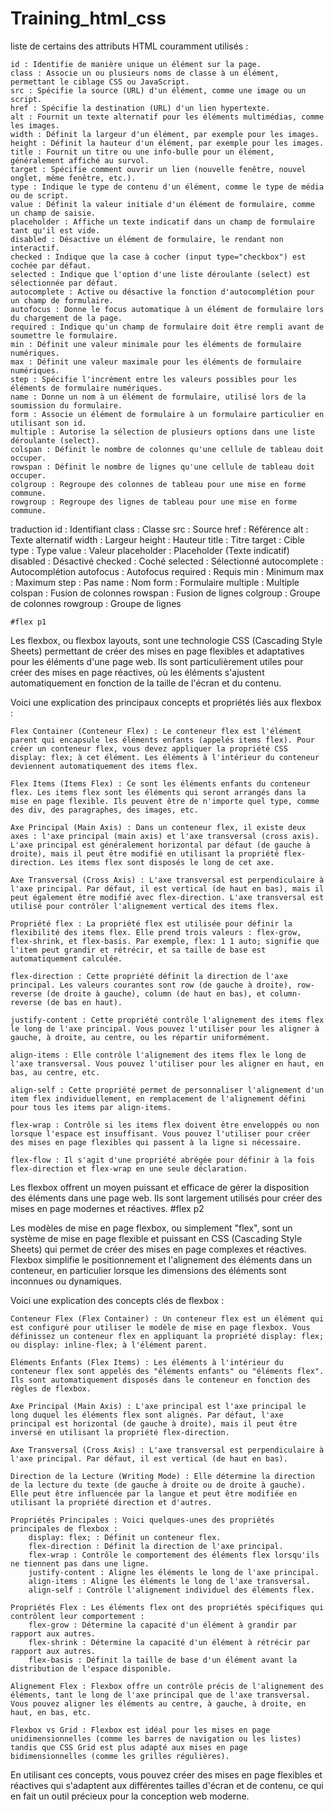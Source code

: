 # Training_html_css

liste de certains des attributs HTML couramment utilisés :

    id : Identifie de manière unique un élément sur la page.
    class : Associe un ou plusieurs noms de classe à un élément, permettant le ciblage CSS ou JavaScript.
    src : Spécifie la source (URL) d'un élément, comme une image ou un script.
    href : Spécifie la destination (URL) d'un lien hypertexte.
    alt : Fournit un texte alternatif pour les éléments multimédias, comme les images.
    width : Définit la largeur d'un élément, par exemple pour les images.
    height : Définit la hauteur d'un élément, par exemple pour les images.
    title : Fournit un titre ou une info-bulle pour un élément, généralement affiché au survol.
    target : Spécifie comment ouvrir un lien (nouvelle fenêtre, nouvel onglet, même fenêtre, etc.).
    type : Indique le type de contenu d'un élément, comme le type de média ou de script.
    value : Définit la valeur initiale d'un élément de formulaire, comme un champ de saisie.
    placeholder : Affiche un texte indicatif dans un champ de formulaire tant qu'il est vide.
    disabled : Désactive un élément de formulaire, le rendant non interactif.
    checked : Indique que la case à cocher (input type="checkbox") est cochée par défaut.
    selected : Indique que l'option d'une liste déroulante (select) est sélectionnée par défaut.
    autocomplete : Active ou désactive la fonction d'autocomplétion pour un champ de formulaire.
    autofocus : Donne le focus automatique à un élément de formulaire lors du chargement de la page.
    required : Indique qu'un champ de formulaire doit être rempli avant de soumettre le formulaire.
    min : Définit une valeur minimale pour les éléments de formulaire numériques.
    max : Définit une valeur maximale pour les éléments de formulaire numériques.
    step : Spécifie l'incrément entre les valeurs possibles pour les éléments de formulaire numériques.
    name : Donne un nom à un élément de formulaire, utilisé lors de la soumission du formulaire.
    form : Associe un élément de formulaire à un formulaire particulier en utilisant son id.
    multiple : Autorise la sélection de plusieurs options dans une liste déroulante (select).
    colspan : Définit le nombre de colonnes qu'une cellule de tableau doit occuper.
    rowspan : Définit le nombre de lignes qu'une cellule de tableau doit occuper.
    colgroup : Regroupe des colonnes de tableau pour une mise en forme commune.
    rowgroup : Regroupe des lignes de tableau pour une mise en forme commune.
traduction
    id : Identifiant
    class : Classe
    src : Source
    href : Référence
    alt : Texte alternatif
    width : Largeur
    height : Hauteur
    title : Titre
    target : Cible
    type : Type
    value : Valeur
    placeholder : Placeholder (Texte indicatif)
    disabled : Désactivé
    checked : Coché
    selected : Sélectionné
    autocomplete : Autocomplétion
    autofocus : Autofocus
    required : Requis
    min : Minimum
    max : Maximum
    step : Pas
    name : Nom
    form : Formulaire
    multiple : Multiple
    colspan : Fusion de colonnes
    rowspan : Fusion de lignes
    colgroup : Groupe de colonnes
    rowgroup : Groupe de lignes




    #flex p1
Les flexbox, ou flexbox layouts, sont une technologie CSS (Cascading Style Sheets) permettant de créer des mises en page flexibles et adaptatives pour les éléments d'une page web. Ils sont particulièrement utiles pour créer des mises en page réactives, où les éléments s'ajustent automatiquement en fonction de la taille de l'écran et du contenu.

Voici une explication des principaux concepts et propriétés liés aux flexbox :

    Flex Container (Conteneur Flex) : Le conteneur flex est l'élément parent qui encapsule les éléments enfants (appelés items flex). Pour créer un conteneur flex, vous devez appliquer la propriété CSS display: flex; à cet élément. Les éléments à l'intérieur du conteneur deviennent automatiquement des items flex.

    Flex Items (Items Flex) : Ce sont les éléments enfants du conteneur flex. Les items flex sont les éléments qui seront arrangés dans la mise en page flexible. Ils peuvent être de n'importe quel type, comme des div, des paragraphes, des images, etc.

    Axe Principal (Main Axis) : Dans un conteneur flex, il existe deux axes : l'axe principal (main axis) et l'axe transversal (cross axis). L'axe principal est généralement horizontal par défaut (de gauche à droite), mais il peut être modifié en utilisant la propriété flex-direction. Les items flex sont disposés le long de cet axe.

    Axe Transversal (Cross Axis) : L'axe transversal est perpendiculaire à l'axe principal. Par défaut, il est vertical (de haut en bas), mais il peut également être modifié avec flex-direction. L'axe transversal est utilisé pour contrôler l'alignement vertical des items flex.

    Propriété flex : La propriété flex est utilisée pour définir la flexibilité des items flex. Elle prend trois valeurs : flex-grow, flex-shrink, et flex-basis. Par exemple, flex: 1 1 auto; signifie que l'item peut grandir et rétrécir, et sa taille de base est automatiquement calculée.

    flex-direction : Cette propriété définit la direction de l'axe principal. Les valeurs courantes sont row (de gauche à droite), row-reverse (de droite à gauche), column (de haut en bas), et column-reverse (de bas en haut).

    justify-content : Cette propriété contrôle l'alignement des items flex le long de l'axe principal. Vous pouvez l'utiliser pour les aligner à gauche, à droite, au centre, ou les répartir uniformément.

    align-items : Elle contrôle l'alignement des items flex le long de l'axe transversal. Vous pouvez l'utiliser pour les aligner en haut, en bas, au centre, etc.

    align-self : Cette propriété permet de personnaliser l'alignement d'un item flex individuellement, en remplacement de l'alignement défini pour tous les items par align-items.

    flex-wrap : Contrôle si les items flex doivent être enveloppés ou non lorsque l'espace est insuffisant. Vous pouvez l'utiliser pour créer des mises en page flexibles qui passent à la ligne si nécessaire.

    flex-flow : Il s'agit d'une propriété abrégée pour définir à la fois flex-direction et flex-wrap en une seule déclaration.

Les flexbox offrent un moyen puissant et efficace de gérer la disposition des éléments dans une page web. Ils sont largement utilisés pour créer des mises en page modernes et réactives.
  #flex p2 

Les modèles de mise en page flexbox, ou simplement "flex", sont un système de mise en page flexible et puissant en CSS (Cascading Style Sheets) qui permet de créer des mises en page complexes et réactives. Flexbox simplifie le positionnement et l'alignement des éléments dans un conteneur, en particulier lorsque les dimensions des éléments sont inconnues ou dynamiques.

Voici une explication des concepts clés de flexbox :

    Conteneur Flex (Flex Container) : Un conteneur flex est un élément qui est configuré pour utiliser le modèle de mise en page flexbox. Vous définissez un conteneur flex en appliquant la propriété display: flex; ou display: inline-flex; à l'élément parent.

    Éléments Enfants (Flex Items) : Les éléments à l'intérieur du conteneur flex sont appelés des "éléments enfants" ou "éléments flex". Ils sont automatiquement disposés dans le conteneur en fonction des règles de flexbox.

    Axe Principal (Main Axis) : L'axe principal est l'axe principal le long duquel les éléments flex sont alignés. Par défaut, l'axe principal est horizontal (de gauche à droite), mais il peut être inversé en utilisant la propriété flex-direction.

    Axe Transversal (Cross Axis) : L'axe transversal est perpendiculaire à l'axe principal. Par défaut, il est vertical (de haut en bas).

    Direction de la Lecture (Writing Mode) : Elle détermine la direction de la lecture du texte (de gauche à droite ou de droite à gauche). Elle peut être influencée par la langue et peut être modifiée en utilisant la propriété direction et d'autres.

    Propriétés Principales : Voici quelques-unes des propriétés principales de flexbox :
        display: flex; : Définit un conteneur flex.
        flex-direction : Définit la direction de l'axe principal.
        flex-wrap : Contrôle le comportement des éléments flex lorsqu'ils ne tiennent pas dans une ligne.
        justify-content : Aligne les éléments le long de l'axe principal.
        align-items : Aligne les éléments le long de l'axe transversal.
        align-self : Contrôle l'alignement individuel des éléments flex.

    Propriétés Flex : Les éléments flex ont des propriétés spécifiques qui contrôlent leur comportement :
        flex-grow : Détermine la capacité d'un élément à grandir par rapport aux autres.
        flex-shrink : Détermine la capacité d'un élément à rétrécir par rapport aux autres.
        flex-basis : Définit la taille de base d'un élément avant la distribution de l'espace disponible.

    Alignement Flex : Flexbox offre un contrôle précis de l'alignement des éléments, tant le long de l'axe principal que de l'axe transversal. Vous pouvez aligner les éléments au centre, à gauche, à droite, en haut, en bas, etc.

    Flexbox vs Grid : Flexbox est idéal pour les mises en page unidimensionnelles (comme les barres de navigation ou les listes) tandis que CSS Grid est plus adapté aux mises en page bidimensionnelles (comme les grilles régulières).

En utilisant ces concepts, vous pouvez créer des mises en page flexibles et réactives qui s'adaptent aux différentes tailles d'écran et de contenu, ce qui en fait un outil précieux pour la conception web moderne.
  

